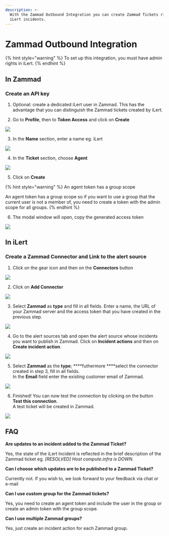 ```yaml
---
description: >-
  With the Zammad Outbound Integration you can create Zammad Tickets right from
  iLert incidents.
---
```


# Zammad Outbound Integration

{% hint style="warning" %}
To set up this integration, you must have admin rights in iLert.
{% endhint %}

## In Zammad <a id="in-topdesk"></a>

### Create an API key <a id="create-api-user"></a>

1. Optional: create a dedicated iLert user in Zammad. This has the advantage that you can distinguish the Zammad tickets created by iLert.

2. Go to **Profile**, then to **Token Access** and click on **Create**

![](../../.gitbook/assets/screenshot_07_02_21__13_32.png)

3. In the **Name** section, enter a name eg. iLert

![](../../.gitbook/assets/screenshot_07_02_21__13_33.png)

4. In the **Ticket** section,  choose **Agent**

![](../../.gitbook/assets/screenshot_07_02_21__13_34.png)

5. Click on **Create**

{% hint style="warning" %}
An agent token has a group scope

An agent token has a group scope so if you want to use a group that the current user is not a member of, you need to create a token with the admin scope for all groups.
{% endhint %}

6. The modal window will open, copy the generated access token

![](../../.gitbook/assets/screenshot_07_02_21__13_36.png)

## In iLert <a id="in-ilert"></a>

### Create a Zammad Connector and Link to the alert source <a id="create-alarm-source"></a>

1. Click on the gear icon and then on the **Connectors** button

![](../../.gitbook/assets/go_to_connectors%20%284%29.png)

2. Click on **Add Connector**

![](../../.gitbook/assets/create_connector_button%20%282%29.png)

3. Select **Zammad** as **type** and fill in all fields. Enter a name, the URL of your Zammad server and the access token that you have created in the previous step.

![](../../.gitbook/assets/screenshot_07_02_21__13_39.png)

4. Go to the alert sources tab and open the alert source whose incidents you want to publish in Zammad. Click on **Incident actions** and then on **Create incident action**.

![](../../.gitbook/assets/new_incident_action%20%2812%29.png)

5. Select **Zammad** as the **type**; ****futhermore ****select the connector created in step 3, fill in all fields.  
In the **Email** field enter the existing customer email of Zammad.

![](../../.gitbook/assets/ilert%20%2879%29.png)

6. Finished! You can now test the connection by clicking on the button **Test this connection**.  
A test ticket will be created in Zammad.

![](../../.gitbook/assets/ilert%20%2877%29.png)

## FAQ <a id="faq"></a>

**Are updates to an incident added to the Zammad Ticket?**

Yes, the state of the iLert Incident is reflected in the brief description of the Zammad ticket eg. _\[RESOLVED\] Host compute.infra is DOWN._

**Can I choose which updates are to be published to a Zammad Ticket?**

Currently not. If you wish to, we look forward to your feedback via chat or e-mail

**Can I use custom group for the Zammad tickets?**

Yes, you need to create an agent token and include the user in the group or create an admin token with the group scope.

**Can I use multiple Zammad groups?**

Yes, just create an incident action for each Zammad group.

